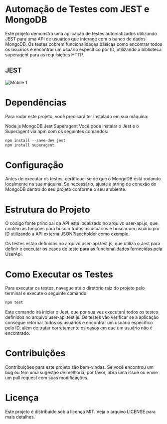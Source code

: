 # Automação de Testes com JEST e MongoDB
Este projeto demonstra uma aplicação de testes automatizados utilizando JEST para uma API de usuários que interage com o banco de dados MongoDB. Os testes cobrem funcionalidades básicas como encontrar todos os usuários e encontrar um usuário específico por ID, utilizando a biblioteca superagent para as requisições HTTP.
## JEST
![Mobile 1](https://miro.medium.com/v2/resize:fit:700/1*M0tzk-tfDQP3mrVGcoT5-A.png)

# Dependências
Para rodar este projeto, você precisará ter instalado em sua máquina:

Node.js
MongoDB
Jest
Superagent
Você pode instalar o Jest e o Superagent via npm com os seguintes comandos:
````javascript
npm install --save-dev jest
npm install superagent
````
# Configuração
Antes de executar os testes, certifique-se de que o MongoDB está rodando localmente na sua máquina. Se necessário, ajuste a string de conexão do MongoDB dentro do seu projeto conforme o seu ambiente.

# Estrutura do Projeto
O código fonte principal da API está localizado no arquivo user-api.js, que contém as funções para buscar todos os usuários e buscar um usuário por ID utilizando a API externa JSONPlaceholder como exemplo.

Os testes estão definidos no arquivo user-api.test.js, que utiliza o Jest para definir e executar os casos de teste para as funcionalidades fornecidas pela UserApi.

# Como Executar os Testes
Para executar os testes, navegue até o diretório raiz do projeto pelo terminal e execute o seguinte comando:
````javascript
npm test
````
Este comando irá iniciar o Jest, que por sua vez executará todos os testes definidos no arquivo user-api.test.js. Os testes vão verificar se a aplicação consegue retornar todos os usuários e encontrar um usuário específico pelo ID, além de tratar corretamente os casos em que um usuário não é encontrado.

# Contribuições
Contribuições para este projeto são bem-vindas. Se você encontrou um bug ou tem uma sugestão de melhoria, por favor, abra uma issue ou envie um pull request com suas modificações.

# Licença
Este projeto é distribuído sob a licença MIT. Veja o arquivo LICENSE para mais detalhes.
